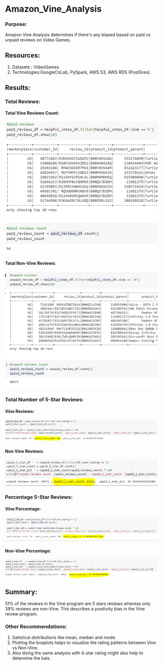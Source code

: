 # Amazon_Vine_Analysis

### Purpose:
Amazon Vine Analysis determines if there's any biased based on paid vs unpaid reviews on Video Games.

## Resources:
1. Datasets : VideoGames
1. Technologies:GoogleCoLab, PySpark, AWS S3, AWS RDS (PostGres).

## Results:

### Total Reviews:

#### Total Vine Reviews Count:
  ![paidreviewscount](images/01_paid_reviews_count.PNG)
  
#### Total Non-Vine Reviews:
  ![unpaidreviewscount](images/02_unpaid_reviews_count.PNG)
  
### Total Number of 5-Star Reviews:

#### Vine Reviews:
   ![paid5starratingcount](images/03_paid_5_star_count.PNG)

#### Non Vine Reviews:
   ![unpaid5starratingcount](images/04_unpaid_5_star_count.PNG)
   
### Percentage 5-Star Reviews:

#### Vine Percentage:
   ![paid5starpercentage](images/05_paid_5_star_pct.PNG)
   
#### Non-Vine Percentage:
  ![unpaid5starpercentage](images/06_unpaid_5_star_pct.PNG)


## Summary:
51% of the reviews in the Vine program are 5 stars reviews whereas only 39% reviews are non-Vine. 
This describes a positivity bias in the Vine review program.

### Other Recommendations:
1. Satistical distributions like mean, median and mode.
1. Plotting the boxplots helps to visualize the rating patterns between Vine vs Non-Vine.
1. Also doing the same analysis with 4-star rating might also help to determine the bais.


  
    
    






